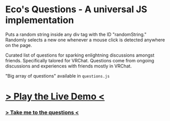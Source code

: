 # Eco's Questions - A universal JS implementation

Puts a random string inside any div tag with the ID "randomString."
Randomly selects a new one whenever a mouse click is detected anywhere on the page.

Curated list of questions for sparking enlightning discussions amongst friends. Specifically talored for VRChat.
Questions come from ongoing discussions and experiences with friends mostly in VRChat.

"Big array of questions" available in ``questions.js``

# [> Play the Live Demo <](https://thestuffwebuild.com/wiplets/ecos-questions.html)

### [> Take me to the questions <](https://github.com/Physics-Dude/Eco-s-Questions/blob/main/questions.js)



